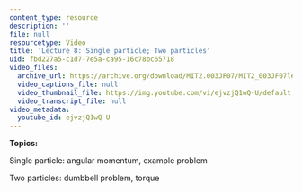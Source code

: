 ```yaml
---
content_type: resource
description: ''
file: null
resourcetype: Video
title: 'Lecture 8: Single particle; Two particles'
uid: fbd227a5-c1d7-7e5a-ca95-16c78bc65718
video_files:
  archive_url: https://archive.org/download/MIT2.003JF07/MIT2_003JF07lec08_220k.mp4
  video_captions_file: null
  video_thumbnail_file: https://img.youtube.com/vi/ejvzjQ1wQ-U/default.jpg
  video_transcript_file: null
video_metadata:
  youtube_id: ejvzjQ1wQ-U
---
```


**Topics:**

Single particle: angular momentum, example problem

Two particles: dumbbell problem, torque